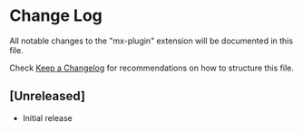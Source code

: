 # Change Log
All notable changes to the "mx-plugin" extension will be documented in this file.

Check [Keep a Changelog](http://keepachangelog.com/) for recommendations on how to structure this file.

## [Unreleased]
- Initial release